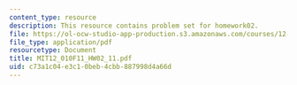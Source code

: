 ```yaml
---
content_type: resource
description: This resource contains problem set for homework02.
file: https://ol-ocw-studio-app-production.s3.amazonaws.com/courses/12-010-computational-methods-of-scientific-programming-fall-2011/c73a1c04e3c10beb4cbb887998d4a66d_MIT12_010F11_HW02_11.pdf
file_type: application/pdf
resourcetype: Document
title: MIT12_010F11_HW02_11.pdf
uid: c73a1c04-e3c1-0beb-4cbb-887998d4a66d
---
```

